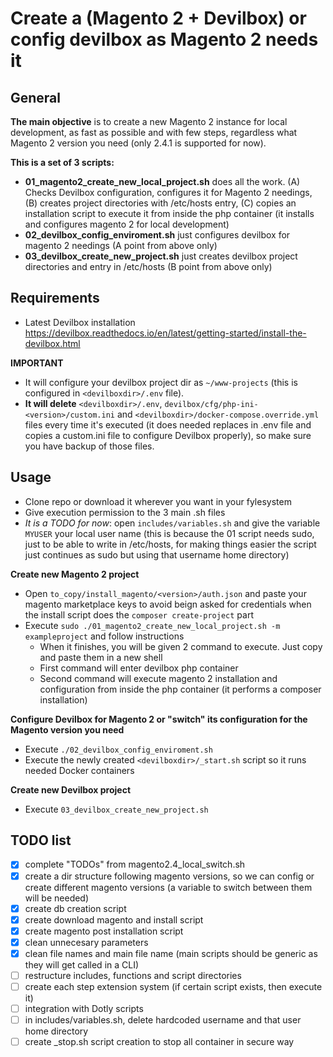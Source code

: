 # Create a (Magento 2 + Devilbox) or config devilbox as Magento 2 needs it

## General

**The main objective** is to create a new Magento 2 instance for local development, as fast as possible and with few steps, regardless what Magento 2 version you need (only 2.4.1 is supported for now).

**This is a set of 3 scripts:**

- **01_magento2_create_new_local_project.sh** does all the work. (A) Checks Devilbox configuration, configures it for Magento 2 needings, (B) creates project directories with /etc/hosts entry, (C) copies an installation script to execute it from inside the php container (it installs and configures magento 2 for local development)
- **02_devilbox_config_enviroment.sh** just configures devilbox for magento 2 needings (A point from above only)
- **03_devilbox_create_new_project.sh** just creates devilbox project directories and entry in /etc/hosts (B point from above only)

## Requirements

- Latest Devilbox installation https://devilbox.readthedocs.io/en/latest/getting-started/install-the-devilbox.html

**IMPORTANT** 

- It will configure your devilbox project dir as `~/www-projects` (this is configured in `<devilboxdir>/.env` file). 
- **It will delete** `<devilboxdir>/.env`, `devilbox/cfg/php-ini-<version>/custom.ini` and `<devilboxdir>/docker-compose.override.yml` files every time it's executed (it does needed replaces in .env file and copies a custom.ini file to configure Devilbox properly), so make sure you have backup of those files.

## Usage

- Clone repo or download it wherever you want in your fylesystem
- Give execution permission to the 3 main .sh files
- _It is a TODO for now_: open `includes/variables.sh` and give the variable `MYUSER` your local user name (this is because the 01 script needs sudo, just to be able to write in /etc/hosts, for making things easier the script just continues as sudo but using that username home directory)

**Create new Magento 2 project**

- Open `to_copy/install_magento/<version>/auth.json` and paste your magento marketplace keys to avoid beign asked for credentials when the install script does the `composer create-project` part
- Execute `sudo ./01_magento2_create_new_local_project.sh -m exampleproject` and follow instructions
    - When it finishes, you will be given 2 command to execute. Just copy and paste them in a new shell
    - First command will enter devilbox php container
    - Second command will execute magento 2 installation and configuration from inside the php container (it performs a composer installation)

**Configure Devilbox for Magento 2 or "switch" its configuration for the Magento version you need**

- Execute `./02_devilbox_config_enviroment.sh`
- Execute the newly created `<devilboxdir>/_start.sh` script so it runs needed Docker containers

**Create new Devilbox project**

- Execute `03_devilbox_create_new_project.sh`

## TODO list

- [X] complete "TODOs" from magento2.4_local_switch.sh
- [X] create a dir structure following magento versions, so we can config or create different magento versions (a variable to switch between them will be needed)
- [X] create db creation script
- [X] create download magento and install script
- [X] create magento post installation script
- [X] clean unnecesary parameters
- [X] clean file names and main file name (main scripts should be generic as they will get called in a CLI)
- [ ] restructure includes, functions and script directories
- [ ] create each step extension system (if certain script exists, then execute it)
- [ ] integration with Dotly scripts
- [ ] in includes/variables.sh, delete hardcoded username and that user home directory
- [ ] create _stop.sh script creation to stop all container in secure way